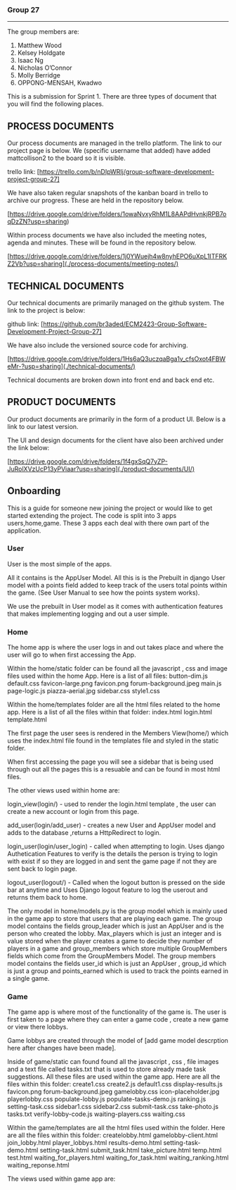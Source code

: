 ### Group 27
___

The group members are:

1. Matthew Wood
2. Kelsey Holdgate
3. Isaac Ng
4. Nicholas O’Connor
5. Molly Berridge
6. OPPONG-MENSAH, Kwadwo 


This is a submission for Sprint 1. There are three types of document that you will find the following places.

## PROCESS DOCUMENTS
Our process documents are managed in the trello platform. The link to our project page is below. We (specific username that added) have added mattcollison2 to the board so it is visible.

trello link: [https://trello.com/b/nDIpWRIj/group-software-development-project-group-27]

We have also taken regular snapshots of the kanban board in trello to archive our progress. These are held in the repository below.

[https://drive.google.com/drive/folders/1owaNvxyRhM1L8AAPdHvnkjRPB7oqDzZN?usp=sharing)

Within process documents we have also included the meeting notes, agenda and minutes. These will be found in the repository below.

[https://drive.google.com/drive/folders/1j0YWuejh4w8nyhEPO6uXpL1ITFRKZ2Vb?usp=sharing](./process-documents/meeting-notes/)


## TECHNICAL DOCUMENTS
Our technical documents are primarily managed on the github system. The link to the project is below:

github link: [https://github.com/br3aded/ECM2423-Group-Software-Development-Project-Group-27]

We have also include the versioned source code for archiving.

[https://drive.google.com/drive/folders/1Hs6aQ3uczqaBga1v_cfsOxot4FBWeMr-?usp=sharing](./technical-documents/)

Technical documents are broken down into front end and back end etc.  

## PRODUCT DOCUMENTS
Our product documents are primarily in the form of a product UI. Below is a link to our latest version.


The UI and design documents for the client have also been archived under the link below:

[https://drive.google.com/drive/folders/1f4gxSqQ7yZP-JuRolXVzUcP13yPViaar?usp=sharing](./product-documents/UI/)

## Onboarding

This is a guide for someone new joining the project or would like to get started extending the project.
The code is split into 3 apps users,home,game. These 3 apps each deal with there own part of the application.

### User

User is the most simple of the apps.

All it contains is the AppUser Model. All this is is the Prebuilt in django User model with a points field added to keep track of the users total points within the game. (See User Manual to see how the points system works).

We use the prebuilt in User model as it comes with authentication features that makes implementing logging and out a user simple.

### Home

The home app is where the user logs in and out takes place and where the user will go to when first accessing the App.

Within the home/static folder can be found all the javascript , css and image files used within the home App. 
Here is a list of all files:
button-dim.js
default.css
favicon-large.png
favicon.png
forum-background.jpeg
main.js
page-logic.js
piazza-aerial.jpg
sidebar.css
style1.css

Within the home/templates folder are all the html files related to the home app.
Here is a list of all the files within that folder:
index.html
login.html
template.html

The first page the user sees is rendered in the Members View(home/) which uses the index.html file found in the templates file and styled in the static folder.

When first accessing the page you will see a sidebar that is being used through out all the pages this is a resuable and can be found in most html files.

The other views used within home are:

login_view(login/) - used to render the login.html template , the user can create a new account or login from this page.

add_user(login/add_user) - creates a new User and AppUser model and adds to the database ,returns a HttpRedirect to login.

login_user(login/user_login) - called when attempting to login. Uses django Authetication Features to verify is the details the person is trying to login with exist if so they are logged in and sent the game page if not they are sent back to login page.

logout_user(logout/) - Called when the logout button is pressed on the side bar at anytime and Uses Django logout feature to log the userout and returns them back to home.

The only model in home/models.py is the group model which is mainly used in the game app to store that users that are playing each game. The group model contains the fields group_leader which is just an AppUser and is the person who created the lobby. Max_players which is just an integer and is value stored when the player creates a game to decide they number of players in a game and group_members which store multiple GroupMembers fields which come from the GroupMembers Model. The group members model contains the fields user_id which is just an AppUser , group_id which is just a group and points_earned which is used to track the points earned in a single game.

### Game 

The game app is where most of the functionality of the game is. The user is first taken to a page where they can enter a game code , create a new game or view there lobbys.

Game lobbys are created through the model of [add game model descrption here after changes have been made].

Inside of game/static can found found all the javascript , css , file images and a text file called tasks.txt that is used to store already made task suggestions. All these files are used within the game app.
Here are all the files within this folder:
create1.css
create2.js
default1.css
display-results.js
favicon.png
forum-background.jpeg
gamelobby.css
icon-placeholder.jpg
playerlobby.css
populate-lobby.js
populate-tasks-demo.js
ranking.js
setting-task.css
sidebar1.css
sidebar2.css
submit-task.css
take-photo.js
tasks.txt
verify-lobby-code.js
waiting-players.css
waiting.css

Within the game/templates are all the html files used within the folder.
Here are all the files within this folder:
createlobby.html
gamelobby-client.html
join_lobby.html
player_lobbys.html
results-demo.html
setting-task-demo.html
setting-task.html
submit_task.html
take_picture.html
temp.html
test.html
waiting_for_players.html
waiting_for_task.html
waiting_ranking.html
waiting_reponse.html

The views used within game app are:


